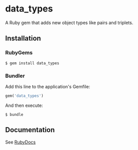 # data_types
A Ruby gem that adds new object types like pairs and triplets.

## Installation
### RubyGems
``` shell
$ gem install data_types
```

### Bundler
Add this line to the application's Gemfile:
``` ruby
gem('data_types')
```

And then execute:
``` shell
$ bundle
```

## Documentation
See [RubyDocs](http://www.rubydoc.info/gems/data_types)
